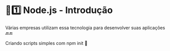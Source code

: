 # :sunrise::one: Node.js - Introdução

Várias empresas utilizam essa tecnologia para desenvolver suas aplicações :back::end:

Criando scripts simples com npm init :school:
